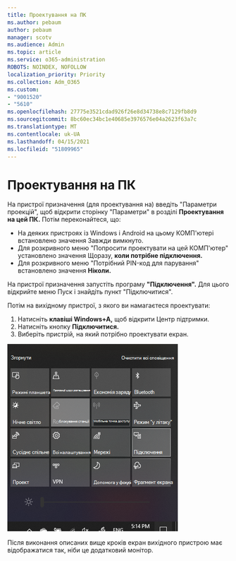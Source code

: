 ```yaml
---
title: Проектування на ПК
ms.author: pebaum
author: pebaum
manager: scotv
ms.audience: Admin
ms.topic: article
ms.service: o365-administration
ROBOTS: NOINDEX, NOFOLLOW
localization_priority: Priority
ms.collection: Adm_O365
ms.custom:
- "9001520"
- "5610"
ms.openlocfilehash: 27775e3521cdad926f26e8d34738e8c7129fb8d9
ms.sourcegitcommit: 8bc60ec34bc1e40685e3976576e04a2623f63a7c
ms.translationtype: MT
ms.contentlocale: uk-UA
ms.lasthandoff: 04/15/2021
ms.locfileid: "51809965"
---
```

# <a name="project-to-a-pc"></a>Проектування на ПК

На пристрої призначення (для проектування на) введіть "Параметри проекцій", щоб відкрити сторінку "Параметри" в розділі **Проектування на цей ПК.** Потім переконайтеся, що:
- На деяких пристроях із Windows і Android на цьому КОМП'ютері встановлено значення Завжди вимкнуто.
- Для розкривного меню "Попросити проектувати на цей КОМП'ютер" установлено значення Щоразу, **коли потрібне підключення.**
- Для розкривного меню "Потрібний PIN-код для парування" встановлено значення **Ніколи.**

На пристрої призначення запустіть програму **"Підключення".** Для цього відкрийте меню Пуск і знайдіть пункт "Підключитися". 

Потім на вихідному пристрої, з якого ви намагаєтеся проектувати:

1. Натисніть **клавіші Windows+A,** щоб відкрити Центр підтримки.
2. Натисніть кнопку **Підключитися.**
3. Виберіть пристрій, на який потрібно проектувати екран.

![Проектування на ПК](media/project-to-a-pc.png)

Після виконання описаних вище кроків екран вихідного пристрою має відображатися так, ніби це додатковий монітор.

